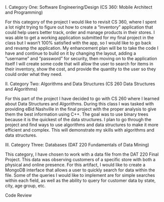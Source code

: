 I.	Category One: Software Engineering/Design (CS 360: Mobile Architect and Programming)

For this category of the project I would like to revisit CS 360, where I spent a lot night trying to figure out how to create a “inventory” application that could help users better track, order and manage products in their stores. I was able to get a working application submitted for my final project in the class but I wasn’t 100% satisfied with the app, so I would like to go back and revamp the application. 
My enhancement plan will be to take the code I have and continue to build on it by changing the layout, adding a “username” and “password” for security, then moving on to the application itself I will create some code that will allow the user to search for items in their inventory, show the cost, and provide the quantity to the user so they could order what they need. 

II.	Category Two: Algorithms and Data Structures (CS 260 Data Structures and Algorithms)

For this part of the project I have decided to go with CS 260 where I learned about Data Structures and Algorithms. During this class I was tasked with providing eBid Nashville in the final project with the proper analysis to give them the best information using C++. The goal was to use binary trees because it is the quickest of the data structures. I plan to go through the project and find ways to use algorithms and data structures to make it more efficient and complex. This will demonstrate my skills with algorithms and data structures. 

III.	Category Three: Databases (DAT 220 Fundamentals of Data Mining)

This category, I have chosen to work with a data file from the DAT 220 Final Project. This data was observing customers of a specific store with both a physical and online presence. For this artifact, I would like to create a MongoDB interface that allows a user to quickly search for data within the file. Some of the queries I would like to implement are for simple searches within each field, as well as the ability to query for customer data by state, city, age group, etc.

Code Review
